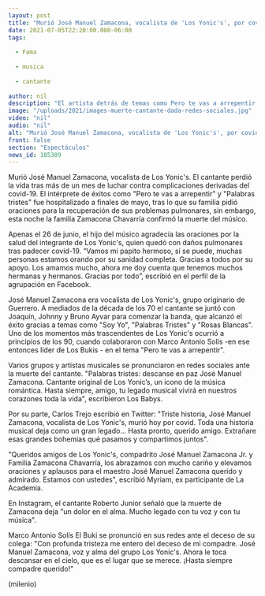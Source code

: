 ```yaml
---
layout: post
title: "Murió José Manuel Zamacona, vocalista de 'Los Yonic's', por covid-19"
date: 2021-07-05T22:20:00.000-06:00
tags:
  
  - Fama
  
  - musica
  
  - cantante
  
author: nil
description: "El artista detrás de temas como Pero te vas a arrepentir y Palabras tristes fue hospitalizado a finales de mayo; así dieron a conocer su deceso. "
image: "/uploads/2021/images-muerte-cantante-dada-redes-sociales.jpg"
video: "nil"
audio: "nil"
alt: "Murió José Manuel Zamacona, vocalista de 'Los Yonic's', por covid-19"
front: false
section: "Espectáculos"
news_id: 185389
---
```


Murió José Manuel Zamacona, vocalista de Los Yonic's. El cantante perdió la vida tras más de un mes de luchar contra complicaciones derivadas del covid-19. El intérprete de éxitos como "Pero te vas a arrepentir" y "Palabras tristes" fue hospitalizado a finales de mayo, tras lo que su familia pidió oraciones para la recuperación de sus problemas pulmonares, sin embargo, esta noche la familia Zamacona Chavarría confirmó la muerte del músico. 

Apenas el 26 de junio, el hijo del músico agradecía las oraciones por la salud del integrante de Los Yonic's, quien quedó con daños pulmonares tras padecer covid-19. “Vamos mi papito hermoso, sí se puede, muchas personas estamos orando por su sanidad completa. Gracias a todos por su apoyo. Los amamos mucho, ahora me doy cuenta que tenemos muchos hermanas y hermanos. Gracias por todo”, escribió en el perfil de la agrupación en Facebook. 

José Manuel Zamacona era vocalista de Los Yonic's, grupo originario de Guerrero. A mediados de la década de los 70 el cantante se juntó con  Joaquín, Johnny y Bruno Ayvar para comenzar la banda, que alcanzó el éxito gracias a temas como "Soy Yo", "Palabras Tristes" y "Rosas Blancas". Uno de los momentos más trascendentes de Los Yonic's ocurrió a principios de los 90, cuando colaboraron con Marco Antonio Solís -en ese entonces líder de Los Bukis - en el tema "Pero te vas a arrepentir".

Varios grupos y artistas musicales se pronunciaron en redes sociales ante la muerte del cantante. "Palabras tristes: descanse en paz José Manuel Zamacona. Cantante original de Los Yonic’s, un icono de la música romántica. Hasta siempre, amigo, tu legado musical vivirá en nuestros corazones toda la vida", escribieron Los Babys. 

Por su parte, Carlos Trejo escribió en Twitter: "Triste historia, José Manuel Zamacona, vocalista de Los Yonic's, murió hoy por covid. Toda una historia musical deja como un gran legado... Hasta pronto, querido amigo. Extrañare esas grandes bohemias qué pasamos y compartimos juntos". 

"Queridos amigos de Los Yonic's, compadrito José Manuel Zamacona Jr. y Familia Zamacona Chavarría, los abrazamos con mucho cariño y elevamos oraciones y aplausos para el maestro José Manuel Zamacona querido y admirado. Estamos con ustedes", escribió Myriam, ex participante de La Academia.  

En Instagram, el cantante Roberto Junior señaló que la muerte de Zamacona deja "un dolor en el alma. Mucho legado con tu voz y con tu música". 

Marco Antonio Solís El Buki se pronunció en sus redes ante el deceso de su colega: "Con profunda tristeza me entero del deceso de mi compadre.
José Manuel Zamacona, voz y alma del grupo Los Yonic's. Ahora le toca descansar en el cielo, que es el lugar que se merece. ¡Hasta siempre compadre querido!" 


(milenio)